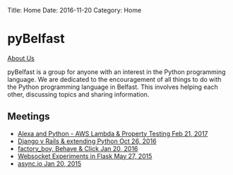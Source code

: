 Title: Home
Date: 2016-11-20
Category: Home

# pyBelfast #

[About Us]({filename}about.md)

pyBelfast is a group for anyone with an interest in the Python programming language. We are dedicated to the encouragement of all things to do with the Python programming language in Belfast. This involves helping each other, discussing topics and sharing information.

## Meetings ##
- [Alexa and Python - AWS Lambda & Property Testing Feb 21, 2017]({filename}meetings/2015-01-20-asyncdotio.md)
- [Django v Rails & extending Python Oct 26, 2016]({filename}meetings/2015-05-27-websocket-experiments-in-flask.md)
- [factory_boy, Behave & Click Jan 20, 2016]({filename}meetings/2016-01-20-factory_boy_behave_and_click.md)
- [Websocket Experiments in Flask May 27, 2015]({filename}meetings/2016-10-26-django_v_rails-extending_python_with_rust_and_cffi.md)
- [async.io Jan 20, 2015]({filename}meetings/2017-02-21-alexa_and_python_aws_lambada_property_testing.md)
